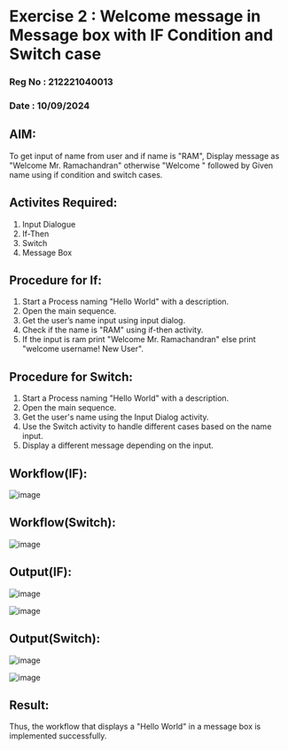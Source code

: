 # Exercise 2 : Welcome message in Message box with IF Condition and Switch case

### Reg No : 212221040013

### Date : 10/09/2024

## AIM: 
  To get input of name from user and if name is "RAM", Display message as "Welcome Mr. Ramachandran" otherwise "Welcome " followed by Given name using if condition and switch cases.

## Activites Required:
  1. Input Dialogue
  2. If-Then
  3. Switch
  4. Message Box

## Procedure for If:
  1. Start a Process naming "Hello World" with a description.
  2. Open the main sequence.
  3. Get the user’s name input using input dialog.
  4. Check if the name is "RAM" using if-then activity.
  5. If the input is ram print "Welcome Mr. Ramachandran" else print "welcome username! New User".

## Procedure for Switch:
  1. Start a Process naming "Hello World" with a description.
  2. Open the main sequence.
  3. Get the user's name using the Input Dialog activity.
  4. Use the Switch activity to handle different cases based on the name input.
  5. Display a different message depending on the input.

## Workflow(IF):
![image](https://github.com/user-attachments/assets/2d64635d-21e5-4096-9ad8-ea9f6a8c1da6)

## Workflow(Switch):
![image](https://github.com/user-attachments/assets/415876c0-e322-427a-ba10-c792a4de4893)

## Output(IF):
![image](https://github.com/user-attachments/assets/155973ec-928f-46e0-b507-6b1881e708ba)

![image](https://github.com/user-attachments/assets/ee90d408-3291-470e-84bb-ba02f632f813)

## Output(Switch):
![image](https://github.com/user-attachments/assets/26f34ae9-41ca-430b-bac9-a5583a540729)

![image](https://github.com/user-attachments/assets/35d26e7f-8920-43c8-acbb-9cd806ded801)


## Result:
  Thus, the workflow that displays a "Hello World" in a message box is implemented successfully.
